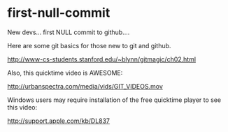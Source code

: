 first-null-commit
=================

New devs... first NULL commit to github....

Here are some git basics for those new to git and github.

http://www-cs-students.stanford.edu/~blynn/gitmagic/ch02.html

Also, this quicktime video is AWESOME:

http://urbanspectra.com/media/vids/GIT_VIDEOS.mov

Windows users may require installation
of the free quicktime player to see this video:

http://support.apple.com/kb/DL837
